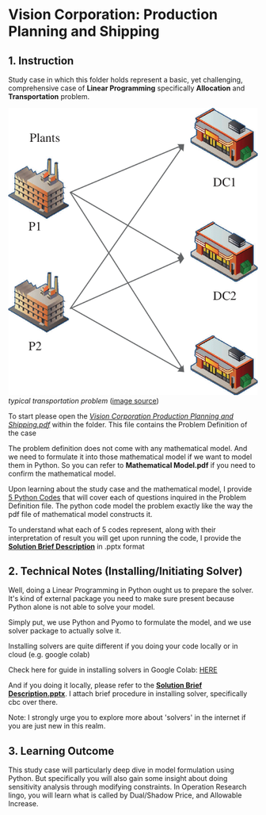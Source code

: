 # Vision Corporation: Production Planning and Shipping

## 1. Instruction

Study case in which this folder holds represent a basic, yet challenging, comprehensive case of **Linear Programming** specifically **Allocation** and **Transportation** problem.

![alt text](image.png)
*typical transportation problem* ([image source](https://www.google.com/url?sa=i&url=https%3A%2F%2Fwww.researchgate.net%2Ffigure%2FA-single-stage-fixed-charge-transportation-problems-FCTP_fig1_328604033&psig=AOvVaw3mjLTWVw6eZShyXcSbwpIT&ust=1718175589048000&source=images&cd=vfe&opi=89978449&ved=0CBIQjRxqFwoTCOiP6IL90oYDFQAAAAAdAAAAABAI))

To start please open the <u>*Vision Corporation Production Planning and Shipping.pdf*</u> within the folder. This file contains the Problem Definition of the case

The problem definition does not come with any mathematical model. And we need to formulate it into those mathematical model if we want to model them in Python. So you can refer to **Mathematical Model.pdf** if you need to confirm the mathematical model. 

Upon learning about the study case and the mathematical model, I provide <u>5 Python Codes</u> that will cover each of questions inquired in the Problem Definition file. The python code model the problem exactly like the way the pdf file of mathematical model constructs it.

To understand what each of 5 codes represent, along with their interpretation of result you will get upon running the code, I provide the <u>**Solution Brief Description**</u> in .pptx format


## 2. Technical Notes (Installing/Initiating Solver)

Well, doing a Linear Programming in Python ought us to prepare the solver. It's kind of external package you need to make sure present because Python alone is not able to solve your model.

Simply put, we use Python and Pyomo to formulate the model, and we use solver package to actually solve it.

Installing solvers are quite different if you doing your code locally or in cloud (e.g. google colab)

Check here for guide in installing solvers in Google Colab: [HERE](https://colab.research.google.com/github/jckantor/ND-Pyomo-Cookbook/blob/master/notebooks/01.02-Running-Pyomo-on-Google-Colab.ipynb)

And if you doing it locally, please refer to the <u>**Solution Brief Description.pptx**</u>. I attach brief procedure in installing solver, specifically cbc over there.

Note: I strongly urge you to explore more about 'solvers' in the internet if you are just new in this realm.


## 3. Learning Outcome

This study case will particularly deep dive in model formulation using Python. But specifically you will also gain some insight about doing sensitivity analysis through modifying constraints. In Operation Research lingo, you will learn what is called by Dual/Shadow Price, and Allowable Increase.
